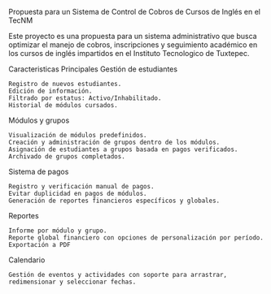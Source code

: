 Propuesta para un Sistema de Control de Cobros de Cursos de Inglés en el TecNM

Este proyecto es una propuesta para un sistema administrativo que busca optimizar el manejo de cobros, 
inscripciones y seguimiento académico en los cursos de inglés impartidos en el Instituto Tecnologico de Tuxtepec.


Caracteristicas Principales
Gestión de estudiantes

    Registro de nuevos estudiantes.
    Edición de información.
    Filtrado por estatus: Activo/Inhabilitado.
    Historial de módulos cursados.

Módulos y grupos

    Visualización de módulos predefinidos.
    Creación y administración de grupos dentro de los módulos.
    Asignación de estudiantes a grupos basada en pagos verificados.
    Archivado de grupos completados.

Sistema de pagos

    Registro y verificación manual de pagos.
    Evitar duplicidad en pagos de módulos.
    Generación de reportes financieros específicos y globales.

Reportes

    Informe por módulo y grupo.
    Reporte global financiero con opciones de personalización por período.
    Exportación a PDF 

Calendario

    Gestión de eventos y actividades con soporte para arrastrar, redimensionar y seleccionar fechas.
